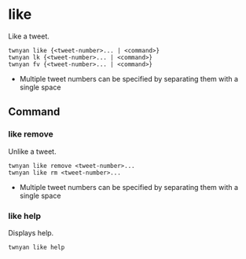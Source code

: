 # like

Like a tweet.

```
twnyan like {<tweet-number>... | <command>}
twnyan lk {<tweet-number>... | <command>}
twnyan fv {<tweet-number>... | <command>}
```

- Multiple tweet numbers can be specified by separating them with a single space

## Command

### like remove

Unlike a tweet.

```
twnyan like remove <tweet-number>...
twnyan like rm <tweet-number>...
```

- Multiple tweet numbers can be specified by separating them with a single space

### like help

Displays help.

```
twnyan like help
```
